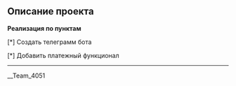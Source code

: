 ## Описание проекта

**Реализация по пунктам**

[*] Создать телеграмм бота

[*] Добавить платежный функционал

----------------------------------

__Team_4051